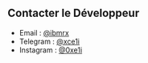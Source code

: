## Contacter le Développeur 
- Email : [@ibmrx](ibmx@protonmail.com)
- Telegram : [@xce1i](t.me/xce1i)
- Instagram : [@0xe1i](instagram.com/0x1ie)
